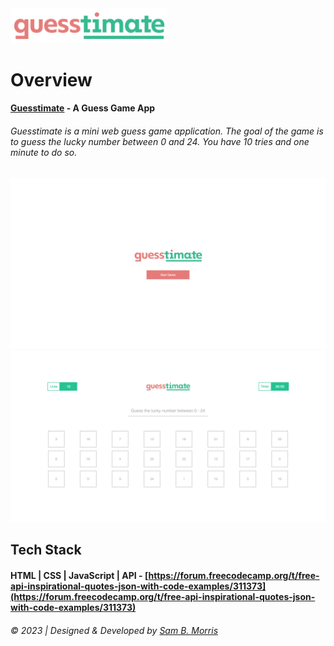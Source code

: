 <img src="./assets/logo.png" alt="Guess Game Logo" width="250px">

# Overview
#### [Guesstimate](https://github.com/divinestylus/guesstimate) - A Guess Game App
###### Guesstimate is a mini web guess game application. The goal of the game is to guess the lucky number between 0 and 24. You have 10 tries and one minute to do so.
<img src="./assets/guesstimate-start-view.png" alt="Guess Game View">
<img src="./assets/guessstimate-game-view.png" alt="Guess Game View">

## Tech Stack
#### HTML | CSS | JavaScript | API - [https://forum.freecodecamp.org/t/free-api-inspirational-quotes-json-with-code-examples/311373](https://forum.freecodecamp.org/t/free-api-inspirational-quotes-json-with-code-examples/311373)

###### &copy; 2023 | Designed & Developed by [Sam B. Morris](https://github.com/divinestylus)

